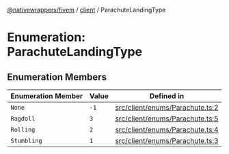 [@nativewrappers/fivem](../../README.md) / [client](../README.md) / ParachuteLandingType

# Enumeration: ParachuteLandingType

## Enumeration Members

| Enumeration Member | Value | Defined in |
| ------ | ------ | ------ |
| `None` | `-1` | [src/client/enums/Parachute.ts:2](https://github.com/nativewrappers/fivem/blob/34b8061c177c9481c4691efcaef7602a414ca976/src/client/enums/Parachute.ts#L2) |
| `Ragdoll` | `3` | [src/client/enums/Parachute.ts:5](https://github.com/nativewrappers/fivem/blob/34b8061c177c9481c4691efcaef7602a414ca976/src/client/enums/Parachute.ts#L5) |
| `Rolling` | `2` | [src/client/enums/Parachute.ts:4](https://github.com/nativewrappers/fivem/blob/34b8061c177c9481c4691efcaef7602a414ca976/src/client/enums/Parachute.ts#L4) |
| `Stumbling` | `1` | [src/client/enums/Parachute.ts:3](https://github.com/nativewrappers/fivem/blob/34b8061c177c9481c4691efcaef7602a414ca976/src/client/enums/Parachute.ts#L3) |

